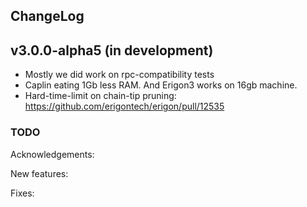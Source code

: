 ChangeLog
---------

## v3.0.0-alpha5 (in development)

- Mostly we did work on rpc-compatibility tests
- Caplin eating 1Gb less RAM. And Erigon3 works on 16gb machine. 
- Hard-time-limit on chain-tip pruning: https://github.com/erigontech/erigon/pull/12535  

### TODO

Acknowledgements:

New features:

Fixes:
